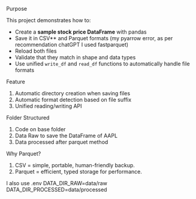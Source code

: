 Purpose

This project demonstrates how to:
- Create a **sample stock price DataFrame** with pandas
- Save it in CSV** and Parquet formats (my pyarrow error, as per recommendation chatGPT I used fastparquet)
- Reload both files
- Validate that they match in shape and data types
- Use unified `write_df` and `read_df` functions to automatically handle file formats

Feature
1. Automatic directory creation when saving files
2. Automatic format detection based on file suffix
3. Unified reading/writing API

Folder Structured
1. Code on base folder
2. Data Raw to save the DataFrame of AAPL
3. Data processed after parquet method

Why Parquet?
1. CSV = simple, portable, human-friendly backup.
2. Parquet = efficient, typed storage for performance.

I also use .env
DATA_DIR_RAW=data/raw
DATA_DIR_PROCESSED=data/processed